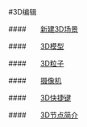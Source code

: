 #3D编辑


####&emsp;&emsp;[新建3D场景](../New3DScene/zh.md)

####&emsp;&emsp;[3D模型](../3DModel/zh.md)

####&emsp;&emsp;[3D粒子](../3DParticle/zh.md) 

####&emsp;&emsp;[摄像机](../Camera/zh.md)

####&emsp;&emsp;[3D快捷键](../3DShortcutKey/zh.md) 

####&emsp;&emsp;[3D节点简介](../3DNode/zh.md) 
